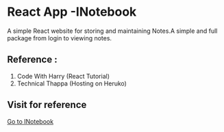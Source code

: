 # React App -INotebook

A simple React website for storing and maintaining Notes.A simple and full package from login to viewing notes.
## Reference :
 1. Code With Harry (React Tutorial)
 2. Technical Thappa (Hosting on Heruko)

## Visit for reference
[Go to INotebook](http://inotebook-dazz.herukuapp.com/)

